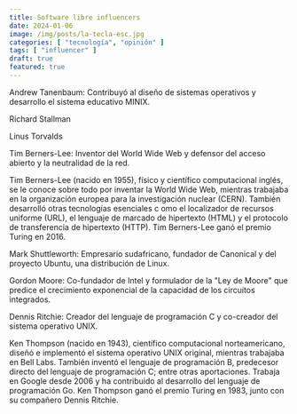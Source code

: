 ```yaml
---
title: Software libre influencers
date: 2024-01-06
image: /img/posts/la-tecla-esc.jpg
categories: [ "tecnología", "opinión" ]
tags: [ "influencer" ]
draft: true
featured: true
---
```





Andrew Tanenbaum: Contribuyó al diseño de sistemas operativos y desarrollo el sistema educativo MINIX.


Richard Stallman


Linus Torvalds


Tim Berners-Lee: Inventor del World Wide Web y defensor del acceso abierto y la neutralidad de la red.

Tim Berners-Lee (nacido en 1955), físico y científico computacional inglés, se le conoce sobre todo por inventar la World Wide Web, mientras trabajaba en la organización europea para la investigación nuclear (CERN). También desarrolló otras tecnologías esenciales c      omo el localizador de recursos uniforme (URL), el lenguaje de marcado de hipertexto (HTML) y el protocolo de transferencia de hipertexto (HTTP). Tim Berners-Lee ganó el premio Turing en 2016.




Mark Shuttleworth: Empresario sudafricano, fundador de Canonical y del proyecto Ubuntu, una distribución de Linux.

Gordon Moore: Co-fundador de Intel y formulador de la "Ley de Moore" que predice el crecimiento exponencial de la capacidad de los circuitos integrados.


Dennis Ritchie: Creador del lenguaje de programación C y co-creador del sistema operativo UNIX.


Ken Thompson (nacido en 1943), científico computacional norteamericano, diseñó e implementó el sistema operativo UNIX original, mientras trabajaba en Bell Labs. También inventó el lenguaje de programación B, predecesor directo del lenguaje de programación C; entre       otras aportaciones. Trabaja en Google desde 2006 y ha contribuido al desarrollo del lenguaje de programación Go. Ken Thompson ganó el premio Turing en 1983, junto con su compañero Dennis Ritchie.


